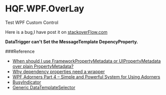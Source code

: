# HQF.WPF.OverLay
Test WPF Custom Control

Here is a bug,I have post it on [stackoverFlow.com](http://stackoverflow.com/questions/40106508/fired-datatrigger-is-not-changing-custom-controls-propertycontroltemplate)

**DataTrigger can't Set the MessageTemplate DepencyProperty.**

###Reference
- [When should I use FrameworkPropertyMetadata or UIPropertyMetadata over plain PropertyMetadata?](http://stackoverflow.com/questions/2486999/when-should-i-use-frameworkpropertymetadata-or-uipropertymetadata-over-plain-pro)
- [Why dependency properties need a wrapper](https://blogs.msdn.microsoft.com/flaviencharlon/2012/12/06/why-dependency-properties-need-a-wrapper/)
- [WPF Adorners Part 4 – Simple and Powerful System for Using Adorners](http://www.nbdtech.com/Blog/archive/2010/07/12/wpf-adorners-part-4-ndash-simple-and-powerful-system-for.aspx)
- [BusyIndicator](https://wpftoolkit.codeplex.com/SourceControl/latest#Main/Source/ExtendedWPFToolkitSolution/Src/Xceed.Wpf.Toolkit/BusyIndicator/Implementation/BusyIndicator.cs)
- [Generic DataTemplateSelector](https://ovpwp.wordpress.com/2009/01/22/generic-datatemplateselector/)

